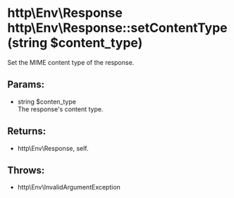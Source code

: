 # http\Env\Response http\Env\Response::setContentType(string $content_type)

Set the MIME content type of the response.

## Params:

* string $conten_type  
  The response's content type.

## Returns:

* http\Env\Response, self.

## Throws:

* http\Env\InvalidArgumentException
